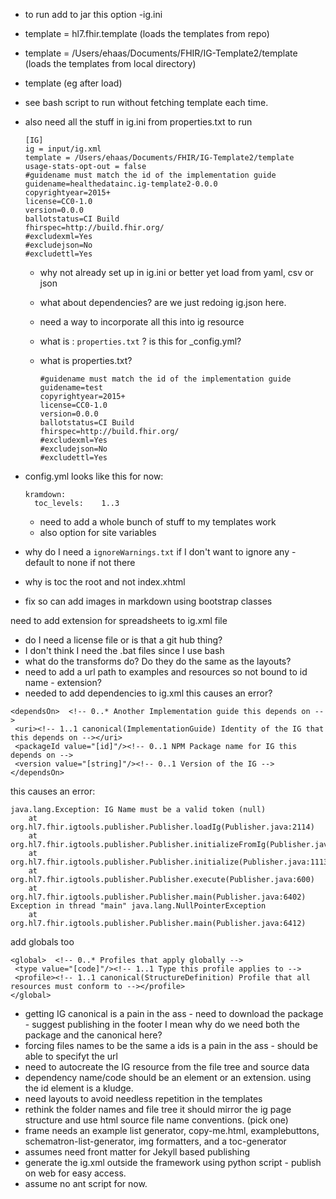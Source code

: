 -  to run add to jar this option  -ig.ini

  - template = hl7.fhir.template  (loads the templates from repo)
  - template = /Users/ehaas/Documents/FHIR/IG-Template2/template  (loads the templates from local directory)
  - template (eg after load)

   - see bash script to run without fetching template each time.
- also need all the stuff in ig.ini from properties.txt to run

    ~~~
    [IG]
    ig = input/ig.xml
    template = /Users/ehaas/Documents/FHIR/IG-Template2/template
    usage-stats-opt-out = false
    #guidename must match the id of the implementation guide
    guidename=healthedatainc.ig-template2-0.0.0
    copyrightyear=2015+
    license=CC0-1.0
    version=0.0.0
    ballotstatus=CI Build
    fhirspec=http://build.fhir.org/
    #excludexml=Yes
    #excludejson=No
    #excludettl=Yes
    ~~~
    - why not already set up in ig.ini or better yet load from yaml, csv or json
    - what about dependencies? are we just redoing ig.json here.
    - need a way to incorporate all this into ig resource
    - what is :  `properties.txt` ? is this for _config.yml?

  - what is properties.txt?

      ```
      #guidename must match the id of the implementation guide
      guidename=test
      copyrightyear=2015+
      license=CC0-1.0
      version=0.0.0
      ballotstatus=CI Build
      fhirspec=http://build.fhir.org/
      #excludexml=Yes
      #excludejson=No
      #excludettl=Yes
      ```

- config.yml looks like this for now:

    ~~~
    kramdown:
      toc_levels:    1..3
    ~~~
     - need to add a whole bunch of stuff to my templates work
     - also option for site variables

- why do I need a `ignoreWarnings.txt` if I don't want to ignore any  - default to none if not there
- why is toc the root and not index.xhtml
- fix so can add images in markdown using bootstrap classes

need to add extension for spreadsheets to ig.xml file

- do I need a license file or is that a git hub thing?
- I don't think I need the .bat files since I use bash
- what do the transforms do?  Do they do the same as the layouts?
- need to add a url path to examples and resources so not bound to id name - extension?
- needed to add dependencies to ig.xml this causes an error?

~~~
<dependsOn>  <!-- 0..* Another Implementation guide this depends on -->
 <uri><!-- 1..1 canonical(ImplementationGuide) Identity of the IG that this depends on --></uri>
 <packageId value="[id]"/><!-- 0..1 NPM Package name for IG this depends on -->
 <version value="[string]"/><!-- 0..1 Version of the IG -->
</dependsOn>
~~~

this causes an error:

~~~
java.lang.Exception: IG Name must be a valid token (null)
	at org.hl7.fhir.igtools.publisher.Publisher.loadIg(Publisher.java:2114)
	at org.hl7.fhir.igtools.publisher.Publisher.initializeFromIg(Publisher.java:1408)
	at org.hl7.fhir.igtools.publisher.Publisher.initialize(Publisher.java:1113)
	at org.hl7.fhir.igtools.publisher.Publisher.execute(Publisher.java:600)
	at org.hl7.fhir.igtools.publisher.Publisher.main(Publisher.java:6402)
Exception in thread "main" java.lang.NullPointerException
	at org.hl7.fhir.igtools.publisher.Publisher.main(Publisher.java:6412)
~~~

add globals too

~~~
<global>  <!-- 0..* Profiles that apply globally -->
 <type value="[code]"/><!-- 1..1 Type this profile applies to -->
 <profile><!-- 1..1 canonical(StructureDefinition) Profile that all resources must conform to --></profile>
</global>
~~~

- getting IG canonical is a pain in the ass  - need to download the  package - suggest publishing in the footer I mean why do we need both the package and the canonical here?
- forcing files names to be the same a ids is a pain in the ass - should be able to specifyt the url
- need to autocreate the IG resource from the file tree and source data
- dependency name/code should be an element or an extension.  using the id element is a kludge.
- need layouts to avoid needless repetition in the templates
- rethink the folder names and file tree it should mirror the ig page structure and use html source file name conventions. (pick one)
- frame needs an example list generator, copy-me.html, examplebuttons, schematron-list-generator, img formatters, and a toc-generator
- assumes need front matter for Jekyll based publishing
- generate the ig.xml outside the framework using python script - publish on web for easy access.
- assume no ant script for now.
